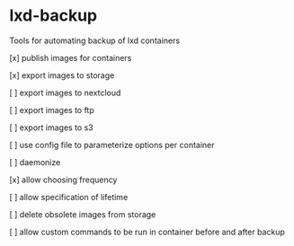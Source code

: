 # lxd-backup
Tools for automating backup of lxd containers

[x] publish images for containers

[x] export images to storage

[ ] export images to nextcloud

[ ] export images to ftp

[ ] export images to s3

[ ] use config file to parameterize options per container

[ ] daemonize

[x] allow choosing frequency

[ ] allow specification of lifetime

[ ] delete obsolete images from storage

[ ] allow custom commands to be run in container before and after backup

